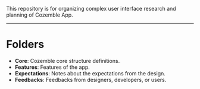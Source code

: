 This repository is for organizing complex user interface research and planning of Cozemble App.

---

# Folders
- **Core**: Cozemble core structure definitions.
- **Features**: Features of the app.
- **Expectations**: Notes about the expectations from the design.
- **Feedbacks**: Feedbacks from designers, developers, or users.


